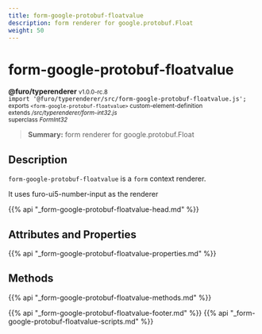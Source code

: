 ```yaml
---
title: form-google-protobuf-floatvalue
description: form renderer for google.protobuf.Float
weight: 50
---
```


# form-google-protobuf-floatvalue
**@furo/typerenderer** <small>v1.0.0-rc.8</small>
<br>`import '@furo/typerenderer/src/form-google-protobuf-floatvalue.js';`<small>
<br>exports `<form-google-protobuf-floatvalue>` custom-element-definition
<br>extends */src/typerenderer/form-int32.js*
<br>superclass *FormInt32*</small>

> **Summary:** form renderer for google.protobuf.Float

## Description

`form-google-protobuf-floatvalue` is a `form` context renderer.

It uses furo-ui5-number-input as the renderer

{{% api "_form-google-protobuf-floatvalue-head.md" %}}

## Attributes and Properties
{{% api "_form-google-protobuf-floatvalue-properties.md" %}}



## Methods
{{% api "_form-google-protobuf-floatvalue-methods.md" %}}





{{% api "_form-google-protobuf-floatvalue-footer.md" %}}
{{% api "_form-google-protobuf-floatvalue-scripts.md" %}}
